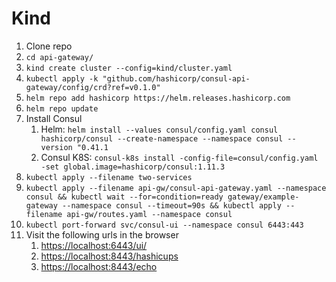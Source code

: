 # Kind
1. Clone repo
2. `cd api-gateway/`
3. `kind create cluster --config=kind/cluster.yaml`
4. `kubectl apply -k "github.com/hashicorp/consul-api-gateway/config/crd?ref=v0.1.0"`
5. `helm repo add hashicorp https://helm.releases.hashicorp.com`
6. `helm repo update`
7. Install Consul
    1. Helm: 
    `helm install --values consul/config.yaml consul hashicorp/consul --create-namespace --namespace consul --version "0.41.1`
    2. Consul K8S:
    `consul-k8s install -config-file=consul/config.yaml -set global.image=hashicorp/consul:1.11.3`
8. `kubectl apply --filename two-services`
9.  `kubectl apply --filename api-gw/consul-api-gateway.yaml --namespace consul && kubectl wait --for=condition=ready gateway/example-gateway --namespace consul --timeout=90s && kubectl apply --filename api-gw/routes.yaml --namespace consul` 
10.  `kubectl port-forward svc/consul-ui --namespace consul 6443:443`
11. Visit the following urls in the browser
    1.  [https://localhost:6443/ui/](https://localhost:6443/ui/)
    2.  [https://localhost:8443/hashicups](https://localhost:8443/hashicups)
    3.  [https://localhost:8443/echo](https://localhost:8443/echo)
